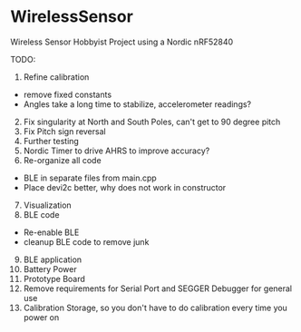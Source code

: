 # WirelessSensor
Wireless Sensor Hobbyist Project using a Nordic nRF52840

TODO:
1) Refine calibration
- remove fixed constants
- Angles take a long time to stabilize, accelerometer readings?
2) Fix singularity at North and South Poles, can't get to 90 degree pitch
3) Fix Pitch sign reversal
4) Further testing
5) Nordic Timer to drive AHRS to improve accuracy?
6) Re-organize all code
- BLE in separate files from main.cpp
- Place devi2c better, why does not work in constructor
7) Visualization 
8) BLE code
- Re-enable BLE 
- cleanup BLE code to remove junk
9) BLE application
10) Battery Power
11) Prototype Board 
12) Remove requirements for Serial Port and SEGGER Debugger for general use
13) Calibration Storage, so you don't have to do calibration every time you power on

